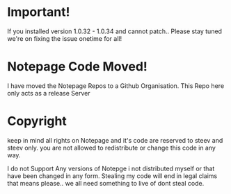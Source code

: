 # Important!
If you installed version 1.0.32 - 1.0.34 and cannot patch..
Please stay tuned we're on fixing the issue onetime for all!

# Notepage Code Moved!
I have moved the Notepage Repos to a Github Organisation.
This Repo here only acts as a release Server

# Copyright
keep in mind all rights on Notepage and it's code are reserved to steev and steev only.
you are not allowed to redistribute or change this code in any way.

I do not Support Any versions of Notepge i not distributed myself or that have been changed in any form.
Stealing my code will end in legal claims that means please.. we all need something to live of dont steal code.
